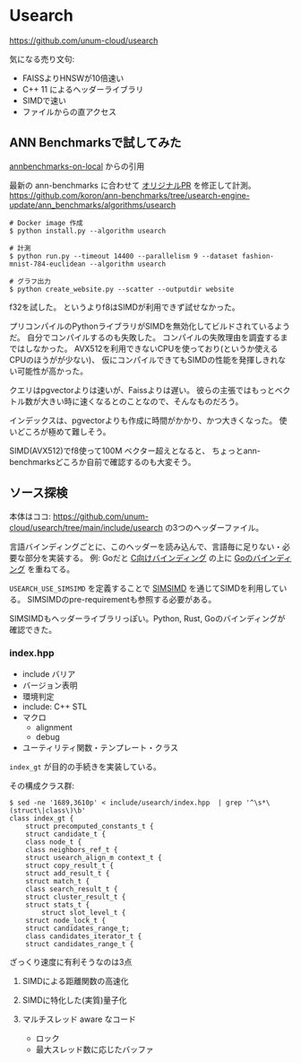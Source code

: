 # Usearch

<https://github.com/unum-cloud/usearch>

気になる売り文句:

* FAISSよりHNSWが10倍速い
* C++ 11 によるヘッダーライブラリ
* SIMDで速い
* ファイルからの直アクセス

## ANN Benchmarksで試してみた

[annbenchmarks-on-local](../annbenchmarks-on-local) からの引用

最新の ann-benchmarks に合わせて [オリジナルPR](https://github.com/erikbern/ann-benchmarks/pull/451) を修正して計測。
<https://github.com/koron/ann-benchmarks/tree/usearch-engine-update/ann_benchmarks/algorithms/usearch>

```console
# Docker image 作成
$ python install.py --algorithm usearch

# 計測
$ python run.py --timeout 14400 --parallelism 9 --dataset fashion-mnist-784-euclidean --algorithm usearch

# グラフ出力
$ python create_website.py --scatter --outputdir website
```

f32を試した。
というよりf8はSIMDが利用できず試せなかった。

プリコンパイルのPythonライブラリがSIMDを無効化してビルドされているようだ。
自分でコンパイルするのも失敗した。
コンパイルの失敗理由を調査するまではしなかった。
AVX512を利用できないCPUを使っており(というか使えるCPUのほうがが少ない)、
仮にコンパイルできてもSIMDの性能を発揮しきれない可能性が高かった。

クエリはpgvectorよりは速いが、Faissよりは遅い。
彼らの主張ではもっとベクトル数が大きい時に速くなるとのことなので、そんなものだろう。

インデックスは、pgvectorよりも作成に時間がかかり、かつ大きくなった。
使いどころが極めて難しそう。

SIMD(AVX512)でf8使って100M ベクター超えとなると、
ちょっとann-benchmarksどころか自前で確認するのも大変そう。

## ソース探検

本体はココ: <https://github.com/unum-cloud/usearch/tree/main/include/usearch> の3つのヘッダーファイル。

言語バインディングごとに、このヘッダーを読み込んで、言語毎に足りない・必要な部分を実装する。
例: Goだと [C向けバインディング](https://github.com/unum-cloud/usearch/tree/main/c) の上に [Goのバインディング](https://github.com/unum-cloud/usearch/tree/main/golang) を重ねてる。

`USEARCH_USE_SIMSIMD` を定義することで [SIMSIMD](https://github.com/ashvardanian/simsimd) を通じてSIMDを利用している。
SIMSIMDのpre-requirementも参照する必要がある。

SIMSIMDもヘッダーライブラリっぽい。Python, Rust, Goのバインディングが確認できた。

### index.hpp

* include バリア
* バージョン表明
* 環境判定
* include: C++ STL
* マクロ
    * alignment
    * debug
* ユーティリティ関数・テンプレート・クラス

`index_gt` が目的の手続きを実装している。

その構成クラス群:

```
$ sed -ne '1689,3610p' < include/usearch/index.hpp  | grep '^\s*\(struct\|class\)\b'
class index_gt {
    struct precomputed_constants_t {
    struct candidate_t {
    class node_t {
    class neighbors_ref_t {
    struct usearch_align_m context_t {
    struct copy_result_t {
    struct add_result_t {
    struct match_t {
    class search_result_t {
    struct cluster_result_t {
    struct stats_t {
        struct slot_level_t {
    struct node_lock_t {
    struct candidates_range_t;
    class candidates_iterator_t {
    struct candidates_range_t {
```

ざっくり速度に有利そうなのは3点

1. SIMDによる距離関数の高速化
2. SIMDに特化した(実質)量子化
3. マルチスレッド aware なコード

    * ロック
    * 最大スレッド数に応じたバッファ
